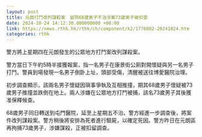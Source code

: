 ```yaml
---
layout: post
title: 元朗打鬥改列謀殺案　留院68歲男子不治涉案73歲男子被扣查
date: 2024-10-24 14:12:30.000000000 +08:00
link: https://news.rthk.hk/rthk/ch/component/k2/1776002-20241024.htm
categories: rthk
---
```


警方將上星期四在元朗發生的公眾地方打鬥案改列謀殺案。

警方當日下午約5時半接獲報案，指一名男子在康景街公廁對開懷疑與另一名男子打鬥。警員到場發現一名男子倒卧上址，頭部受傷，清醒被送往博愛醫院治理。

初步調查顯示，該兩名男子懷疑因瑣事爭執及互相推撞，期其68歲男子懷疑被73歲男子推撞並跌倒在地上。兩人涉嫌在公眾地方打鬥被捕，該名73歲男子其後獲准保釋候查。

68歲男子同日轉送到屯門醫院，延至上星期五不治。警方經進一步調查後，將案件改列謀殺案。警方稍後將安排為死者進行驗屍，以確定死因。警方昨日在元朗區再拘捕73歲男子，涉嫌謀殺，正被扣留調查。
